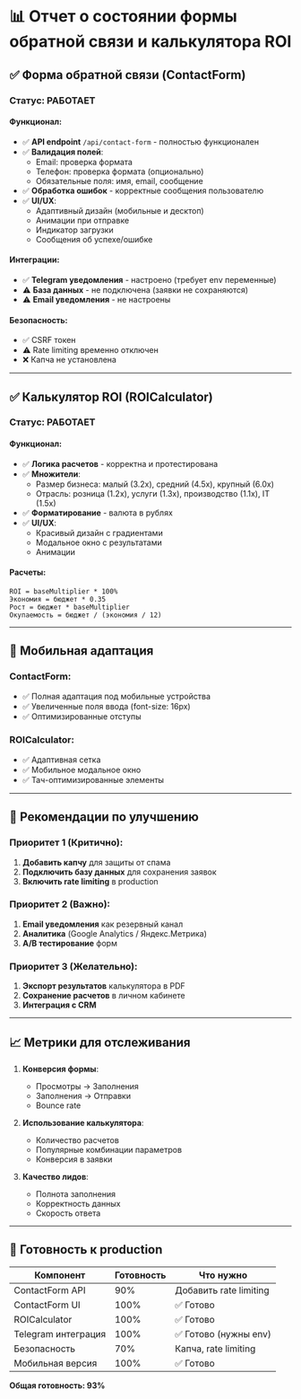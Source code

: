 # 📊 Отчет о состоянии формы обратной связи и калькулятора ROI

## ✅ Форма обратной связи (ContactForm)

### Статус: **РАБОТАЕТ**

#### Функционал:

- ✅ **API endpoint** `/api/contact-form` - полностью функционален
- ✅ **Валидация полей**:
  - Email: проверка формата
  - Телефон: проверка формата (опционально)
  - Обязательные поля: имя, email, сообщение
- ✅ **Обработка ошибок** - корректные сообщения пользователю
- ✅ **UI/UX**:
  - Адаптивный дизайн (мобильные и десктоп)
  - Анимации при отправке
  - Индикатор загрузки
  - Сообщения об успехе/ошибке

#### Интеграции:

- ✅ **Telegram уведомления** - настроено (требует env переменные)
- ⚠️ **База данных** - не подключена (заявки не сохраняются)
- ⚠️ **Email уведомления** - не настроены

#### Безопасность:

- ✅ CSRF токен
- ⚠️ Rate limiting временно отключен
- ❌ Капча не установлена

---

## ✅ Калькулятор ROI (ROICalculator)

### Статус: **РАБОТАЕТ**

#### Функционал:

- ✅ **Логика расчетов** - корректна и протестирована
- ✅ **Множители**:
  - Размер бизнеса: малый (3.2x), средний (4.5x), крупный (6.0x)
  - Отрасль: розница (1.2x), услуги (1.3x), производство (1.1x), IT (1.5x)
- ✅ **Форматирование** - валюта в рублях
- ✅ **UI/UX**:
  - Красивый дизайн с градиентами
  - Модальное окно с результатами
  - Анимации

#### Расчеты:

```
ROI = baseMultiplier * 100%
Экономия = бюджет * 0.35
Рост = бюджет * baseMultiplier
Окупаемость = бюджет / (экономия / 12)
```

---

## 📱 Мобильная адаптация

### ContactForm:

- ✅ Полная адаптация под мобильные устройства
- ✅ Увеличенные поля ввода (font-size: 16px)
- ✅ Оптимизированные отступы

### ROICalculator:

- ✅ Адаптивная сетка
- ✅ Мобильное модальное окно
- ✅ Тач-оптимизированные элементы

---

## 🔧 Рекомендации по улучшению

### Приоритет 1 (Критично):

1. **Добавить капчу** для защиты от спама
2. **Подключить базу данных** для сохранения заявок
3. **Включить rate limiting** в production

### Приоритет 2 (Важно):

1. **Email уведомления** как резервный канал
2. **Аналитика** (Google Analytics / Яндекс.Метрика)
3. **A/B тестирование** форм

### Приоритет 3 (Желательно):

1. **Экспорт результатов** калькулятора в PDF
2. **Сохранение расчетов** в личном кабинете
3. **Интеграция с CRM**

---

## 📈 Метрики для отслеживания

1. **Конверсия формы**:
   - Просмотры → Заполнения
   - Заполнения → Отправки
   - Bounce rate

2. **Использование калькулятора**:
   - Количество расчетов
   - Популярные комбинации параметров
   - Конверсия в заявки

3. **Качество лидов**:
   - Полнота заполнения
   - Корректность данных
   - Скорость ответа

---

## 🚀 Готовность к production

| Компонент           | Готовность | Что нужно              |
| ------------------- | ---------- | ---------------------- |
| ContactForm API     | 90%        | Добавить rate limiting |
| ContactForm UI      | 100%       | ✅ Готово              |
| ROICalculator       | 100%       | ✅ Готово              |
| Telegram интеграция | 100%       | ✅ Готово (нужны env)  |
| Безопасность        | 70%        | Капча, rate limiting   |
| Мобильная версия    | 100%       | ✅ Готово              |

**Общая готовность: 93%**
